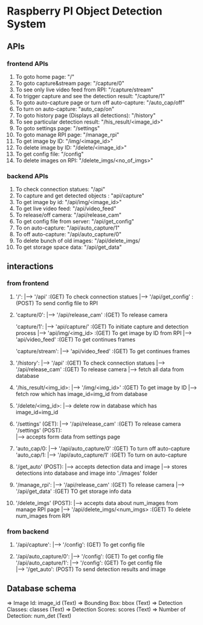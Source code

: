 # Raspberry PI Object Detection System

## APIs

### frontend APIs
1. To goto home page: "/"
2. To goto capture&stream page: "/capture/0"
3. To see only live video feed from RPI: "/capture/stream" 
4. To trigger capture and see the detection result: "/capture/1"
5. To goto auto-capture page or turn off auto-capture: "/auto_cap/off"
6. To turn on auto-capture: "auto_cap/on"
7. To goto history page (Displays all detections): "/history"
7. To see particular detection result: "/his_result/<image_id>"
8. To goto settings page: "/settings"
9. To goto manage RPI page: "/manage_rpi"
10. To get image by ID: "/img/<image_id>"
11. To delete image by ID: "/delete/<image_id>"
12. To get config file: "/config"
13. To delete images on RPI: "/delete_imgs/<no_of_imgs>"


### backend APIs
1. To check connection statues: "/api"
2. To capture and get detected objects : "api/capture"
3. To get image by id: "/api/img/<image_id>"
4. To get live video feed: "/api/video_feed"
5. To release/off camera: "/api/release_cam"
6. To get config file from server: "/api/get_config"
7. To on auto-capture: "/api/auto_capture/1"
8. To off auto-capture: "/api/auto_capture/0"
9. To delete bunch of old images: "/api/delete_imgs/<number>
10. To get storage space data: "/api/get_data"


## interactions
### from frontend

1.  '/':
        |--> '/api' :(GET)  To check connection statues
        |--> '/api/get_config' :(POST) To send config file to RPI

2.  'capture/0':
        |--> '/api/release_cam' :(GET) To release camera
    
    'capture/1':
        |--> 'api/capture/' :(GET) To initiate capture and detection process
        |--> 'api/img/<img_id> :(GET) To get image by ID from RPI
        |--> 'api/video_feed' :(GET) To get continues frames

    'capture/stream':
        |--> 'api/video_feed' :(GET) To get continues frames

3.  '/history':
        |--> '/api' :(GET)  To check connection statues
        |--> '/api/release_cam' :(GET) To release camera
        |--> fetch all data from database

4.  '/his_result/<img_id>:
        |--> '/img/<img_id>' :(GET) To get image by ID
        |--> fetch row which has image_id=img_id from database
        
5.  '/delete/<img_id>:
        |--> delete row in database which has image_id=img_id

6.  '/settings' (GET):
        |--> '/api/release_cam' :(GET) To release camera
    '/settings' (POST):  
        |--> accepts form data from settings page

7.  'auto_cap/0:
        |--> '/api/auto_capture/0' :(GET) To turn off auto-capture
    'auto_cap/1:
        |--> '/api/auto_capture/1' :(GET) To turn on auto-capture

8.  '/get_auto' (POST):
        |--> accepts detection data and image
        |--> stores detections into database and image into './images' folder

9.  '/manage_rpi':
        |--> '/api/release_cam' :(GET) To release camera
        |--> '/api/get_data' :(GET) TO get storage info data

10. '/delete_imgs' (POST):
        |--> accepts data about num_images from manage RPI page
        |--> '/api/delete_imgs/<num_imgs> :(GET) To delete num_images from RPI

### from backend

1.  '/api/capture':
        |--> '/config': (GET) To get config file

2.  '/api/auto_capture/0':
        |--> '/config': (GET) To get config file
    '/api/auto_capture/1':
        |--> '/config': (GET) To get config file   
        |--> '/get_auto': (POST) To send detection results and image


## Database schema

=> Image Id: image_id (Text)
=> Bounding Box: bbox (Text)
=> Detection Classes: classes (Text)
=> Detection Scores: scores (Text)
=> Number of Detection: num_det (Text)